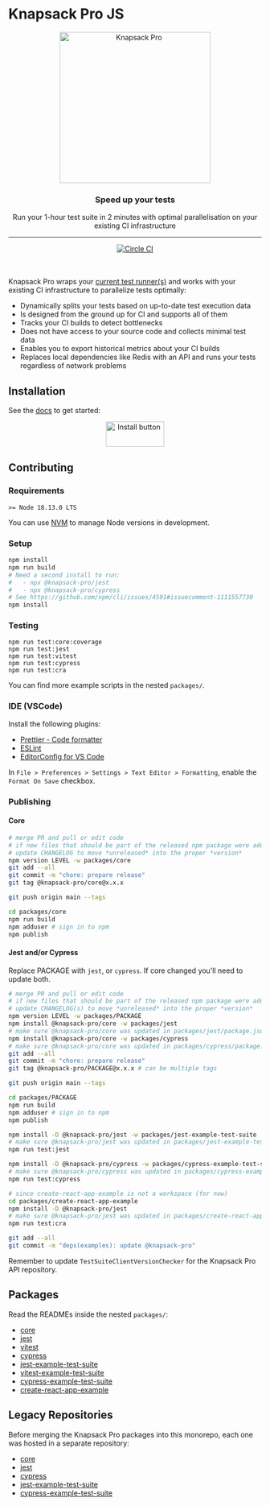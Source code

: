 # Knapsack Pro JS

<p align="center">
  <a href="https://knapsackpro.com?utm_source=github&utm_medium=readme&utm_campaign=knapsack-pro-js&utm_content=hero_logo">
    <img alt="Knapsack Pro" src="./.github/assets/knapsack.png" width="300" height="300" style="max-width: 100%;" />
  </a>
</p>

<h3 align="center">Speed up your tests</h3>
<p align="center">Run your 1-hour test suite in 2 minutes with optimal parallelisation on your existing CI infrastructure</p>

---

<div align="center">
  <a href="https://circleci.com/gh/KnapsackPro/knapsack-pro-js">
    <img alt="Circle CI" src="https://circleci.com/gh/KnapsackPro/knapsack-pro-js.svg?style=svg" />
  </a>
</div>

<br />
<br />

Knapsack Pro wraps your [current test runner(s)](https://docs.knapsackpro.com/) and works with your existing CI infrastructure to parallelize tests optimally:

- Dynamically splits your tests based on up-to-date test execution data
- Is designed from the ground up for CI and supports all of them
- Tracks your CI builds to detect bottlenecks
- Does not have access to your source code and collects minimal test data
- Enables you to export historical metrics about your CI builds
- Replaces local dependencies like Redis with an API and runs your tests regardless of network problems

## Installation

See the [docs](https://docs.knapsackpro.com/) to get started:

<div align="center">
  <a href="https://docs.knapsackpro.com/">
    <img alt="Install button" src="./.github/assets/install-button.png" width="116" height="50" />
  </a>
</div>

## Contributing

### Requirements

```
>= Node 18.13.0 LTS
```

You can use [NVM](https://github.com/nvm-sh/nvm) to manage Node versions in development.

### Setup

```bash
npm install
npm run build
# Need a second install to run:
#   - npx @knapsack-pro/jest
#   - npx @knapsack-pro/cypress
# See https://github.com/npm/cli/issues/4591#issuecomment-1111557730
npm install
```

### Testing

```
npm run test:core:coverage
npm run test:jest
npm run test:vitest
npm run test:cypress
npm run test:cra
```

You can find more example scripts in the nested `packages/`.

### IDE (VSCode)

Install the following plugins:

- [Prettier - Code formatter](https://marketplace.visualstudio.com/items?itemName=esbenp.prettier-vscode)
- [ESLint](https://marketplace.visualstudio.com/items?itemName=dbaeumer.vscode-eslint)
- [EditorConfig for VS Code](https://marketplace.visualstudio.com/items?itemName=EditorConfig.EditorConfig)

In `File > Preferences > Settings > Text Editor > Formatting`, enable the `Format On Save` checkbox.

### Publishing

#### Core

```bash
# merge PR and pull or edit code
# if new files that should be part of the released npm package were added, please ensure they are included in the `files` array in `package.json`
# update CHANGELOG to move *unreleased* into the proper *version*
npm version LEVEL -w packages/core
git add --all
git commit -m "chore: prepare release"
git tag @knapsack-pro/core@x.x.x
```

```bash
git push origin main --tags
```

```bash
cd packages/core
npm run build
npm adduser # sign in to npm
npm publish
```

#### Jest and/or Cypress

Replace PACKAGE with `jest`, or `cypress`. If core changed you'll need to update both.

```bash
# merge PR and pull or edit code
# if new files that should be part of the released npm package were added, please ensure they are included in the `files` array in `package.json`
# update CHANGELOG(s) to move *unreleased* into the proper *version*
npm version LEVEL -w packages/PACKAGE
npm install @knapsack-pro/core -w packages/jest
# make sure @knapsack-pro/core was updated in packages/jest/package.json (you can retry specifying the version package@x.x.x)
npm install @knapsack-pro/core -w packages/cypress
# make sure @knapsack-pro/core was updated in packages/cypress/package.json (you can retry specifying the version package@x.x.x)
git add --all
git commit -m "chore: prepare release"
git tag @knapsack-pro/PACKAGE@x.x.x # can be multiple tags
```

```bash
git push origin main --tags
```

```bash
cd packages/PACKAGE
npm run build
npm adduser # sign in to npm
npm publish
```

```bash
npm install -D @knapsack-pro/jest -w packages/jest-example-test-suite
# make sure @knapsack-pro/jest was updated in packages/jest-example-test-suite/package.json (you can retry specifying the version package@x.x.x)
npm run test:jest

npm install -D @knapsack-pro/cypress -w packages/cypress-example-test-suite
# make sure @knapsack-pro/cypress was updated in packages/cypress-example-test-suite/package.json
npm run test:cypress

# since create-react-app-example is not a workspace (for now)
cd packages/create-react-app-example
npm install -D @knapsack-pro/jest
# make sure @knapsack-pro/jest was updated in packages/create-react-app-example/package.json
npm run test:cra

git add --all
git commit -m "deps(examples): update @knapsack-pro"
```

Remember to update `TestSuiteClientVersionChecker` for the Knapsack Pro API repository.

## Packages

Read the READMEs inside the nested `packages/`:

- [core](https://github.com/KnapsackPro/knapsack-pro-js/tree/main/packages/core)
- [jest](https://github.com/KnapsackPro/knapsack-pro-js/tree/main/packages/jest)
- [vitest](https://github.com/KnapsackPro/knapsack-pro-js/tree/main/packages/vitest)
- [cypress](https://github.com/KnapsackPro/knapsack-pro-js/tree/main/packages/cypress)
- [jest-example-test-suite](https://github.com/KnapsackPro/knapsack-pro-js/tree/main/packages/jest-example-test-suite)
- [vitest-example-test-suite](https://github.com/KnapsackPro/knapsack-pro-js/tree/main/packages/vitest-example-test-suite)
- [cypress-example-test-suite](https://github.com/KnapsackPro/knapsack-pro-js/tree/main/packages/cypress-example-test-suite)
- [create-react-app-example](https://github.com/KnapsackPro/knapsack-pro-js/tree/main/packages/create-react-app-example)

## Legacy Repositories

Before merging the Knapsack Pro packages into this monorepo, each one was hosted in a separate repository:

- [core](https://github.com/KnapsackPro/knapsack-pro-core-js)
- [jest](https://github.com/KnapsackPro/knapsack-pro-jest)
- [cypress](https://github.com/KnapsackPro/knapsack-pro-cypress)
- [jest-example-test-suite](https://github.com/KnapsackPro/jest-example-test-suite)
- [cypress-example-test-suite](https://github.com/KnapsackPro/cypress-example-test-suite)
